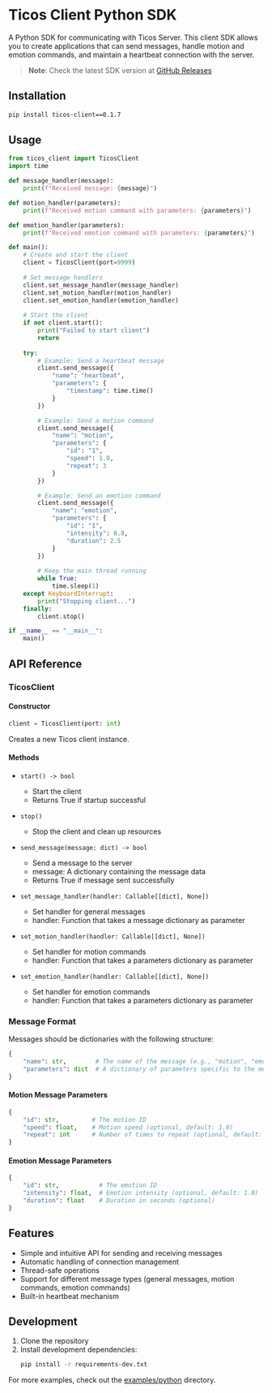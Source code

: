 # Ticos Client Python SDK

A Python SDK for communicating with Ticos Server. This client SDK allows you to create applications that can send messages, handle motion and emotion commands, and maintain a heartbeat connection with the server.

> **Note**: Check the latest SDK version at [GitHub Releases](https://github.com/tiwater/ticos-client/tags?q=python-*)

## Installation

```bash
pip install ticos-client==0.1.7
```

## Usage

```python
from ticos_client import TicosClient
import time

def message_handler(message):
    print(f"Received message: {message}")

def motion_handler(parameters):
    print(f"Received motion command with parameters: {parameters}")

def emotion_handler(parameters):
    print(f"Received emotion command with parameters: {parameters}")

def main():
    # Create and start the client
    client = TicosClient(port=9999)
    
    # Set message handlers
    client.set_message_handler(message_handler)
    client.set_motion_handler(motion_handler)
    client.set_emotion_handler(emotion_handler)
    
    # Start the client
    if not client.start():
        print("Failed to start client")
        return
    
    try:
        # Example: Send a heartbeat message
        client.send_message({
            "name": "heartbeat",
            "parameters": {
                "timestamp": time.time()
            }
        })

        # Example: Send a motion command
        client.send_message({
            "name": "motion",
            "parameters": {
                "id": "1",
                "speed": 1.0,
                "repeat": 3
            }
        })

        # Example: Send an emotion command
        client.send_message({
            "name": "emotion",
            "parameters": {
                "id": "1",
                "intensity": 0.8,
                "duration": 2.5
            }
        })
        
        # Keep the main thread running
        while True:
            time.sleep(1)
    except KeyboardInterrupt:
        print("Stopping client...")
    finally:
        client.stop()

if __name__ == "__main__":
    main()
```

## API Reference

### TicosClient

#### Constructor

```python
client = TicosClient(port: int)
```

Creates a new Ticos client instance.

#### Methods

- `start() -> bool`
  - Start the client
  - Returns True if startup successful

- `stop()`
  - Stop the client and clean up resources

- `send_message(message: dict) -> bool`
  - Send a message to the server
  - message: A dictionary containing the message data
  - Returns True if message sent successfully

- `set_message_handler(handler: Callable[[dict], None])`
  - Set handler for general messages
  - handler: Function that takes a message dictionary as parameter

- `set_motion_handler(handler: Callable[[dict], None])`
  - Set handler for motion commands
  - handler: Function that takes a parameters dictionary as parameter

- `set_emotion_handler(handler: Callable[[dict], None])`
  - Set handler for emotion commands
  - handler: Function that takes a parameters dictionary as parameter

### Message Format

Messages should be dictionaries with the following structure:

```python
{
    "name": str,        # The name of the message (e.g., "motion", "emotion", "heartbeat")
    "parameters": dict  # A dictionary of parameters specific to the message type
}
```

#### Motion Message Parameters

```python
{
    "id": str,         # The motion ID
    "speed": float,    # Motion speed (optional, default: 1.0)
    "repeat": int      # Number of times to repeat (optional, default: 1)
}
```

#### Emotion Message Parameters

```python
{
    "id": str,           # The emotion ID
    "intensity": float,  # Emotion intensity (optional, default: 1.0)
    "duration": float    # Duration in seconds (optional)
}
```

## Features

- Simple and intuitive API for sending and receiving messages
- Automatic handling of connection management
- Thread-safe operations
- Support for different message types (general messages, motion commands, emotion commands)
- Built-in heartbeat mechanism

## Development

1. Clone the repository
2. Install development dependencies:
   ```bash
   pip install -r requirements-dev.txt
   ```

For more examples, check out the [examples/python](../../examples/python) directory.
